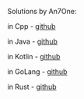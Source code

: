 Solutions by An7One:

in Cpp - [github](https://github.com/An7One/leetcode-solutions-cpp-an7one)

in Java - [github](https://github.com/An7One/leetcode-solutions-java-an7one)

in Kotlin - [github](https://github.com/An7One/leetcode-solutions-kotlin-an7one)

in GoLang - [github](https://github.com/An7One/leetcode-solutions-golang-an7one)

in Rust - [github](https://github.com/An7One/leetcode-solutions-rust-an7one)